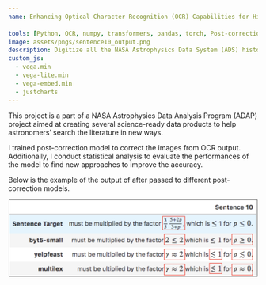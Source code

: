 ```yaml
---
name: Enhancing Optical Character Recognition (OCR) Capabilities for Historical Documents

tools: [Python, OCR, numpy, transformers, pandas, torch, Post-correction]
image: assets/pngs/sentence10_output.png
description: Digitize all the NASA Astrophysics Data System (ADS) historical text by using Optical Character Recognition (OCR) s
custom_js:
  - vega.min
  - vega-lite.min
  - vega-embed.min
  - justcharts
---
```


This project is a part of a NASA Astrophysics Data Analysis Program (ADAP) project aimed at creating several science-ready data products to help astronomers’ search the literature in new ways.

I trained post-correction model to correct the images from OCR output. Additionally, I conduct statistical analysis to evaluate the performances of the model to find new approaches to improve the accuracy.

Below is the example of the output of after passed to different post-correction models.

![OCR Output](/assets/pngs/sentence10_output.png)




